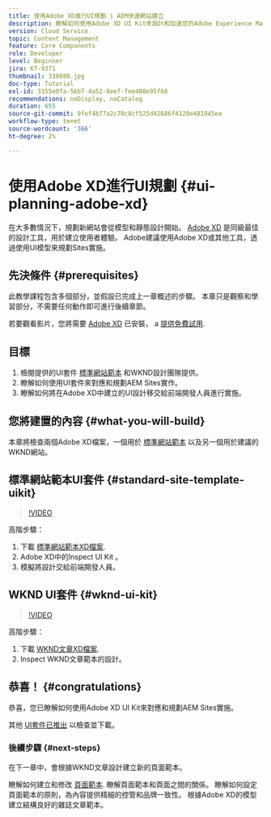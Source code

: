 ```yaml
---
title: 使用Adobe XD進行UI規劃 | AEM快速網站建立
description: 瞭解如何使用Adobe XD UI Kit來設計和加速您的Adobe Experience Manager Sites實施。
version: Cloud Service
topic: Content Management
feature: Core Components
role: Developer
level: Beginner
jira: KT-9371
thumbnail: 338680.jpg
doc-type: Tutorial
exl-id: 3155e0fa-56b7-4a52-8eef-fee488e95f68
recommendations: noDisplay, noCatalog
duration: 655
source-git-commit: 9fef4b77a2c70c8cf525d42686f4120e481945ee
workflow-type: tm+mt
source-wordcount: '366'
ht-degree: 2%

---
```


# 使用Adobe XD進行UI規劃 {#ui-planning-adobe-xd}

在大多數情況下，規劃新網站會從模型和靜態設計開始。 [Adobe XD](https://www.adobe.com/products/xd.html) 是同級最佳的設計工具，用於建立使用者體驗。 Adobe建議使用Adobe XD或其他工具，透過使用UI模型來規劃Sites實施。

## 先決條件 {#prerequisites}

此教學課程包含多個部分，並假設已完成上一章概述的步驟。 本章只是觀察和學習部分，不需要任何動作即可進行後續章節。

若要觀看影片，您將需要 [Adobe XD](https://www.adobe.com/products/xd/pricing/free-trial.html) 已安裝， a [提供免費試用](https://www.adobe.com/products/xd/pricing/free-trial.html).

## 目標

1. 檢閱提供的UI套件 [標準網站範本](https://github.com/adobe/aem-site-template-standard) 和WKND設計團隊提供。
1. 瞭解如何使用UI套件來對應和規劃AEM Sites實作。
1. 瞭解如何將在Adobe XD中建立的UI設計移交給前端開發人員進行實施。

## 您將建置的內容 {#what-you-will-build}

本章將檢查兩個Adobe XD檔案，一個用於 [標準網站範本](https://github.com/adobe/aem-site-template-standard) 以及另一個用於建議的WKND網站。  

## 標準網站範本UI套件 {#standard-site-template-uikit}

>[!VIDEO](https://video.tv.adobe.com/v/338680?quality=12&learn=on)

高階步驟：

1. 下載 [標準網站範本XD檔案](https://github.com/adobe/aem-site-template-standard/raw/main/files/wireframe.xd).
1. Adobe XD中的Inspect UI Kit 。
1. 模擬將設計交給前端開發人員。

## WKND UI套件 {#wknd-ui-kit}

>[!VIDEO](https://video.tv.adobe.com/v/30214?quality=12&learn=on)

高階步驟：

1. 下載 [WKND文章XD檔案](https://github.com/adobe/aem-guides-wknd/releases/download/aem-guides-wknd-0.0.2/AEM_UI-kit-WKND-article-design.xd).
1. Inspect WKND文章範本的設計。

## 恭喜！ {#congratulations}

恭喜，您已瞭解如何使用Adobe XD UI Kit來對應和規劃AEM Sites實施。

其他 [UI套件已推出](https://www.adobe.com/products/xd/features/ui-kits.html) 以檢查並下載。

### 後續步驟 {#next-steps}

在下一章中，會根據WKND文章設計建立新的頁面範本。

瞭解如何建立和修改 [頁面範本](./page-templates.md). 瞭解頁面範本和頁面之間的關係。 瞭解如何設定頁面範本的原則，為內容提供精細的控管和品牌一致性。  根據Adobe XD的模型建立結構良好的雜誌文章範本。
